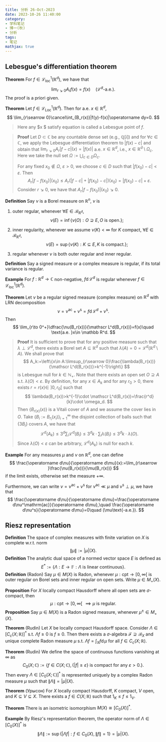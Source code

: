 ```yaml
---
title: 分析 26-Oct-2023
date: 2023-10-26 11:40:00
category: 
- 学科笔记
- 博一(秋)
- 分析
tags: 
- 笔记
mathjax: true
---
```


## Lebesgue's differentiation theorem

**Theorem** For $f\in \mathscr L_{\mathrm{loc}}^1(\mathbb R^d)$, we have that
$$
\lim_{r\searrow 0}A_rf(x)=f(x)\quad (\mathscr L^d\text{-a.e.}).
$$
The proof is a priori given. 

**Theorem** Let $f\in \mathscr L_{\mathrm{Loc}}^1(\mathbb R^d)$​. Then for a.e. $x\in \mathbb R^d$, 
$$
\lim_{r\searrow 0}\cancel\int_{B_r(x)}|f(y)-f(x)|\operatorname dy=0.
$$

> Here any $x $ satisfy equation is called a Lebesgue point of $f$. 

> **Proof** Let $D\subset \mathbb C$ be any countable dense set (e.g., $\mathbb Q[i]$) and for $\forall c\in \mathbb C$, we apply the Lebesgue differentiation theorem to $|f(x)-c|$ and obtain that $\lim_{r\searrow 0} A_r|f-c|(x)=|f(x)|$ a.e. $x\in \mathbb R^d$, i.e., $x\in \mathbb R^d\setminus \Omega_c$. Here we take the null set $\Omega:=\bigcup_{c\in D}\Omega_c$. 
>
> For any fixed $x_0\notin\Omega$, $\varepsilon >0$, we choose $c\in D$ such that $|f(x_0)-c|<\varepsilon$. Then 
> $$
> A_r|f-f(x_0)|(x_0)\leq A_r(|f-c|+|f(x_0)-c|)(x_0)=|f(x_0)-c|+\varepsilon .
> $$
>  Consider $r\searrow 0$, we have that $A_r|f-f(x_0)|(x_0)\searrow 0$. 

**Definition** Say $\nu$ is a Borel measure on $\mathbb R^n$, $\nu$ is

1. outer regular, whenever $\forall E\in \mathscr B_{\mathbb R^d}$, 
   $$
   \nu(E)=\inf\left\{ \nu(O):O\supseteq E,O\text{ is open}.\right\};
   $$

2. inner regularity, whenever we assume $\nu(K)<\infty$ for $K$ compact, $\forall E\in \mathscr B_{\mathbb R^d}$, 
   $$
   \nu(E)=\sup\left\{ \nu(K):K\subseteq E,K\text{ is compact}.\right\};
   $$

3. regular whenever $\nu$ is both outer regular and inner regular. 

**Definition** Say a signed measure or a complex measure is regular, if its total variance is regular. 

**Example** For $f:\mathbb R^d\to \mathbb C$ non-negative, $f\operatorname d\mathscr L^d$ is regular whenever $f\in \mathscr L^1_{\mathrm{loc}}(\mathbb R^d)$. 

**Theorem** Let $\nu$ be a regular signed measure (complex measure) on $\mathbb R^d$ with LRN decomposition 
$$
\nu=\nu^{\operatorname {ac}}+\nu^{\mathrm s}=f\operatorname d\mathscr L^d+\nu^\mathrm s.
$$
Then 
$$
\lim_{r\to 0^+}\dfrac{\nu(B_r(x))}{\mathscr L^d(B_r(x))}=f(x)\quad \text{a.e. }x\in \mathbb R^d.
$$

> **Proof** It is sufficient to prove that for any positive measure such that $\lambda\perp \mathscr L^d$, there exists a Borel set $A\subseteq \mathbb R^d$ such that $\lambda(A)=0=\mathscr L^d(\mathbb R^d\setminus A)$​. We shall prove that 
> $$
> A_k:=\left\{x\in A:\limsup_{r\searrow 0}\frac{\lambda(B_r(x))}{\mathscr L^d(B_r(x))}>k^{-1}\right\}
> $$
> is Lebesgue null for $k\in \mathbb N_+$.  Note that there exists an open set $O\supseteq A$ s.t. $\lambda(O)<\varepsilon$. By definition, for any $x\in A_k$ and for any $r_0>0$, there exists $r=r(x)\in \,\,]0,r_0[$ such that
> $$
> \lambda(B_r(x))>k^{-1}\cdot \mathscr L^d(B_r(x))=\frac{r^d}{k}\cdot \omega_d.
> $$
> Then $\{B_{r(x)}(x)\}$ is a Vitali cover of $A$ and we assume the cover lies in $O$. Take $\{B_i:=B_{r_i}(x_i)\}_{i=1}^\infty$ the disjoint collection of balls such that $\{3B_i\}$ covers $A$, we have that 
> $$
> \mathscr L^d(A_k)\leq 3^d\sum_i\mathscr L^d(B_i)\leq 3^dk\cdot \sum_i\lambda(B_i)\leq 3^dk\cdot \lambda(O).
> $$
> Since $\lambda(O)<\varepsilon$ can be arbitrary, $\mathscr L^d(A_k)$ is null for each $k$. 

**Example** For any measures $\mu$ and $\nu$ on $\mathbb R^d$, one can define
$$
\frac{\operatorname d\nu}{\operatorname d\mu}(x):=\lim_{r\searrow }\frac{\nu(B_r(x))}{\mu(B_r(x))}
$$
if the limit exists, otherwise set the measure $+\infty$. 

Furthermore, we can write $\nu=\nu^{\mathrm{ac}}+\nu^{\mathrm s}$ for $\nu^{\mathrm{ac}}\ll \mu$ and $\nu^\mathrm s\perp \mu$, we have that 
$$
\frac{\operatorname d\nu}{\operatorname d\mu}=\frac{\operatorname d\nu^\mathrm{ac}}{\operatorname d\mu},\quad \frac{\operatorname d\nu^s}{\operatorname d\mu}=0\quad (\mu\text{-a.e.}).
$$

## Riesz representation 

**Definition** The space of complex measures with finite variation on $X$​ is complete w.r.t. norm 
$$
\|\mu\|:=|\mu|(X).
$$
**Definition** The analytic dual space of a normed vector space $E$ is defined as 
$$
E^\ast :=\{\Lambda:E\to\mathbb F:\Lambda\text{ is linear continuous}\}.
$$
**Definition** (Radon) Say $\mu \in M(X)$ is Radon, whenever $\mu:\text{cpt}\to [0,\infty[$ is outer regular on Borel sets and inner regular on open sets. Write $\mu\in M_+(X)$.

**Proposition** For $X$ locally compact Hausdorff where all open sets are $\sigma$-compact, then 
$$
\mu:\text{cpt}\to [0,\infty[\,\,\implies \mu\text{ is regular}.
$$
**Proposition** Say $\mu\in M(X)$ is a Radon signed measure, whenever $\mu^\pm\in M_+(X)$. 

**Theorem** (Rudin) Let $X$ be locally compact Hausdorff space. Consider $\Lambda\in [C_c(X;\mathbb R)]^\ast$ s.t. $\Lambda f\geq 0$ is $f\geq 0$. Then there exists a $\sigma$-algebra $\mathscr F\supseteq \mathscr B_X$ and unique complete Radon measure $\mu$ s.t. $\Lambda f=\int_X f\operatorname d\mu$ for all $f\in C_c(X;\mathbb R)$. 

**Theorem** (Rudin) We define the space of continuous functions vanishing at $\infty$ as
$$
C_0(X;\mathbb C):=\{f\in C(X;\mathbb C),\{|f|\geq \varepsilon\}\text{ is compact for any }\varepsilon>0.\}.
$$
Then every $\Lambda\in [C_0(X;\mathbb C)]^\ast$ is represented uniquely by a complex Radon measure $\mu$ such that $\|\Lambda\|=|\mu|(X)$. 

**Theorem** (Урысон) For $X$ locally compact Hausdorff, $K$ compact, $V$ open, and $K\subseteq V\subseteq X$. There exists a $f\in C(X;\mathbb R)$ such that $1_K\leq f\leq 1_V$. 

**Theorem** There is an isometric isomorphism $M(X)\cong [C_0(X)]^\ast$. 

**Example** By Riesz's representation theorem, the operator norm of $\Lambda\in [C_0(X)]^\ast$ is 
$$
\|\Lambda\|:=\sup\{|\Lambda f|:f\in C_0(X),\|f\|=1\}=|\mu|(X).
$$
